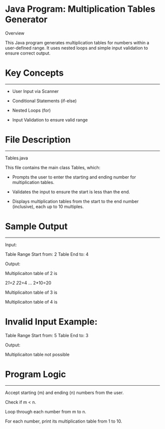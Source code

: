 # Java Program: Multiplication Tables Generator

Overview

This Java program generates multiplication tables for numbers within a user-defined range. It uses nested loops and simple input validation to ensure correct output.



# Key Concepts
--------------
* User Input via Scanner

* Conditional Statements (if-else)

* Nested Loops (for)

* Input Validation to ensure valid range



# File Description
------------------
Tables.java

This file contains the main class Tables, which:

* Prompts the user to enter the starting and ending number for multiplication tables.

* Validates the input to ensure the start is less than the end.

* Displays multiplication tables from the start to the end number (inclusive), each up to 10 multiples.



# Sample Output
---------------
Input:

Table Range Start from: 2
Table End to: 4



Output:

Multiplicaiton table of 2 is

2*1=2
2*2=4
...
2*10=20

Multiplicaiton table of 3 is

Multiplicaiton table of 4 is



# Invalid Input Example:

Table Range Start from: 5
Table End to: 3


Output:

Multiplicaiton table not possible



# Program Logic
---------------
Accept starting (m) and ending (n) numbers from the user.

Check if m < n.

Loop through each number from m to n.

For each number, print its multiplication table from 1 to 10.